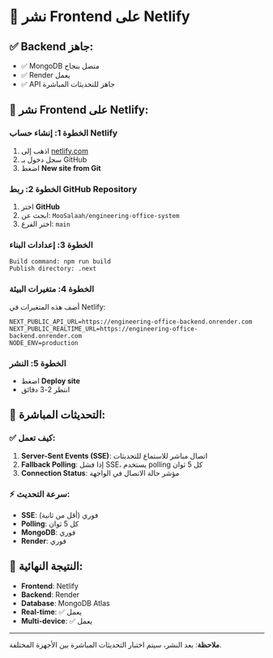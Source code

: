 # 🚀 نشر Frontend على Netlify

## ✅ Backend جاهز:

- ✅ MongoDB متصل بنجاح
- ✅ Render يعمل
- ✅ API جاهز للتحديثات المباشرة

## 🎯 نشر Frontend على Netlify:

### الخطوة 1: إنشاء حساب Netlify

1. اذهب إلى [netlify.com](https://netlify.com)
2. سجل دخول بـ GitHub
3. اضغط **New site from Git**

### الخطوة 2: ربط GitHub Repository

1. اختر **GitHub**
2. ابحث عن: `MooSalaah/engineering-office-system`
3. اختر الفرع: `main`

### الخطوة 3: إعدادات البناء

```
Build command: npm run build
Publish directory: .next
```

### الخطوة 4: متغيرات البيئة

أضف هذه المتغيرات في Netlify:

```
NEXT_PUBLIC_API_URL=https://engineering-office-backend.onrender.com
NEXT_PUBLIC_REALTIME_URL=https://engineering-office-backend.onrender.com
NODE_ENV=production
```

### الخطوة 5: النشر

- اضغط **Deploy site**
- انتظر 2-3 دقائق

## 🔄 التحديثات المباشرة:

### ✅ كيف تعمل:

1. **Server-Sent Events (SSE)**: اتصال مباشر للاستماع للتحديثات
2. **Fallback Polling**: إذا فشل SSE، يستخدم polling كل 5 ثوان
3. **Connection Status**: مؤشر حالة الاتصال في الواجهة

### ⚡ سرعة التحديث:

- **SSE**: فوري (أقل من ثانية)
- **Polling**: كل 5 ثوان
- **MongoDB**: فوري
- **Render**: فوري

## 🎯 النتيجة النهائية:

- **Frontend**: Netlify
- **Backend**: Render
- **Database**: MongoDB Atlas
- **Real-time**: ✅ يعمل
- **Multi-device**: ✅ يعمل

---

**ملاحظة**: بعد النشر، سيتم اختبار التحديثات المباشرة بين الأجهزة المختلفة.
